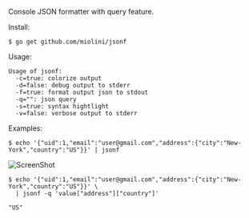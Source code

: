 Console JSON formatter with query feature.

Install:

```$ go get github.com/miolini/jsonf```

Usage:

```
Usage of jsonf:
  -c=true: colorize output
  -d=false: debug output to stderr
  -f=true: format output json to stdout
  -q="": json query
  -s=true: syntax hightlight
  -v=false: verbose output to stderr
```

Examples:

```
$ echo '{"uid":1,"email":"user@gmail.com","address":{"city":"New-York","country":"US"}}' | jsonf
```
 
![ScreenShot](https://cdn.rawgit.com/miolini/jsonf/master/output.png "Screenshot")

 
```
$ echo '{"uid":1,"email":"user@gmail.com","address":{"city":"New-York","country":"US"}}' \
  | jsonf -q 'value["address"]["country"]'
```

```
"US"
```
